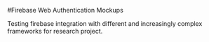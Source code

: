 #Firebase Web Authentication Mockups


Testing firebase integration with different and increasingly complex frameworks for research project.